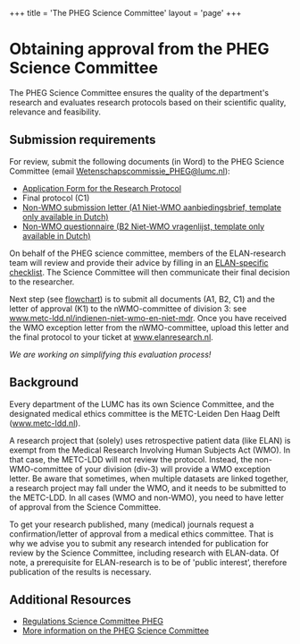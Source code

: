 +++
title = 'The PHEG Science Committee'
layout = 'page'
+++

# Obtaining approval from the PHEG Science Committee

The PHEG Science Committee ensures the quality of the department's research and evaluates research protocols based on their scientific quality, relevance and feasibility. 

## Submission requirements

For review, submit the following documents (in Word) to the PHEG Science Committee (email Wetenschapscommissie_PHEG@lumc.nl):
- [Application Form for the Research Protocol](https://www.lumc.nl/siteassets/over-het-lumc/afdelingen/pheg/bestanden/application-form-pheg-science-committee-version-21-09-2023-translated-23-08-24.pdf)
- Final protocol (C1)
- [Non-WMO submission letter (A1 Niet-WMO aanbiedingsbrief, template only available in Dutch)](https://www.metc-ldd.nl/niet-wmo-en-niet-mdr-documenten)
- [Non-WMO questionnaire (B2 Niet-WMO vragenlijst, template only available in Dutch)](https://www.metc-ldd.nl/niet-wmo-en-niet-mdr-documenten)

On behalf of the PHEG science committee, members of the ELAN-research team will review and provide their advice by filling in an [ELAN-specific checklist](https://www.lumc.nl/siteassets/over-het-lumc/afdelingen/pheg/bestanden/checklist-advice-protocol-pheg-wecie-elan-data-version-17-04-2023-translation-23-8-24.pdf). The Science Committee will then communicate their final decision to the researcher.

Next step (see [flowchart](https://elan-dcc.github.io/researchers/overview_getting_started/)) is to submit all documents (A1, B2, C1) and the letter of approval (K1) to the nWMO-committee of division 3: see www.metc-ldd.nl/indienen-niet-wmo-en-niet-mdr. Once you have received the WMO exception letter from the nWMO-committee, upload this letter and the final protocol to your ticket at www.elanresearch.nl.

*We are working on simplifying this evaluation process!*

## Background
Every department of the LUMC has its own Science Committee, and the designated medical ethics committee is the METC-Leiden Den Haag Delft (www.metc-ldd.nl). 

A research project that (solely) uses retrospective patient data (like ELAN) is exempt from the Medical Research Involving Human Subjects Act (WMO). In that case, the METC-LDD will not review the protocol. Instead, the non-WMO-committee of your division (div-3) will provide a WMO exception letter. Be aware that sometimes, when multiple datasets are linked together, a research project may fall under the WMO, and it needs to be submitted to the METC-LDD. In all cases (WMO and non-WMO), you need to have letter of approval from the Science Committee.

To get your research published, many (medical) journals request a confirmation/letter of approval from a medical ethics committee. That is why we advise you to submit any research intended for publication for review by the Science Committee, including research with ELAN-data. Of note, a prerequisite for ELAN-research is to be of 'public interest’, therefore publication of the results is necessary.

## Additional Resources
- [Regulations Science Committee PHEG](https://www.lumc.nl/siteassets/over-het-lumc/afdelingen/pheg/bestanden/regelementwetenschapscommissiepheg.pdf)
- [More information on the PHEG Science Committee](https://www.lumc.nl/en/afdelingen/public-health-en-eerstelijnsgeneeskunde/pheg-wetenschapscommissie/)
